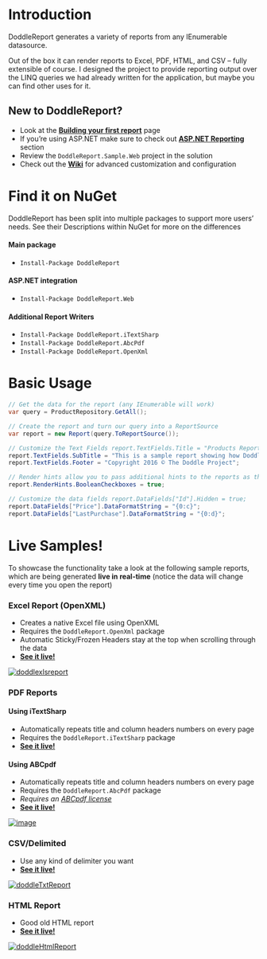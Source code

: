 # Introduction

DoddleReport generates a variety of reports from any IEnumerable datasource.

Out of the box it can render reports to Excel, PDF, HTML, and CSV – fully extensible of course. I designed the project to provide reporting output over the LINQ queries we had already written for the application, but maybe you can find other uses for it.

## New to DoddleReport?

*   Look at the **[Building your first report](https://github.com/matthidinger/DoddleReport/wiki/Building-your-first-report)** page
*   If you’re using ASP.NET make sure to check out **[ASP.NET Reporting](https://github.com/matthidinger/DoddleReport/wiki/ASP.NET-Reporting)** section
*   Review the ```DoddleReport.Sample.Web``` project in the solution
*   Check out the **[Wiki](https://github.com/matthidinger/DoddleReport/wiki/)** for advanced customization and configuration

# Find it on NuGet

DoddleReport has been split into multiple packages to support more users’ needs. See their Descriptions within NuGet for more on the differences

#### Main package
*   ```Install-Package DoddleReport```

#### ASP.NET integration
*   ```Install-Package DoddleReport.Web```

#### Additional Report Writers
*   ```Install-Package DoddleReport.iTextSharp```
*   ```Install-Package DoddleReport.AbcPdf```
*   ```Install-Package DoddleReport.OpenXml```

# Basic Usage

```csharp
// Get the data for the report (any IEnumerable will work) 
var query = ProductRepository.GetAll();

// Create the report and turn our query into a ReportSource 
var report = new Report(query.ToReportSource());

// Customize the Text Fields report.TextFields.Title = "Products Report";
report.TextFields.SubTitle = "This is a sample report showing how Doddle Report works";
report.TextFields.Footer = "Copyright 2016 © The Doddle Project";

// Render hints allow you to pass additional hints to the reports as they are being rendered 
report.RenderHints.BooleanCheckboxes = true;

// Customize the data fields report.DataFields["Id"].Hidden = true;
report.DataFields["Price"].DataFormatString = "{0:c}";
report.DataFields["LastPurchase"].DataFormatString = "{0:d}";
```

# Live Samples!

To showcase the functionality take a look at the following sample reports, which are being generated **live in real-time** (notice the data will change every time you open the report)

### Excel Report (OpenXML)

*   Creates a native Excel file using OpenXML
*   Requires the ```DoddleReport.OpenXml``` package
*   Automatic Sticky/Frozen Headers stay at the top when scrolling through the data
*   [**See it live!**](http://doddlereport.azurewebsites.net/Doddle/ProductReport.xlsx)

[![doddlexlsreport](http://download.codeplex.com/download?ProjectName=doddlereport&DownloadId=204393 "doddlexlsreport")](http://download.codeplex.com/download?ProjectName=doddlereport&DownloadId=204392)


### PDF Reports 

#### Using iTextSharp

*   Automatically repeats title and column headers numbers on every page
*   Requires the ```DoddleReport.iTextSharp``` package
*   [**See it live!**](http://doddlereport.azurewebsites.net/Doddle/productreport.pdf)

#### Using ABCpdf

*   Automatically repeats title and column headers numbers on every page
*   Requires the ```DoddleReport.AbcPdf``` package
*   _Requires an_ [_ABCpdf license_](http://www.websupergoo.com/products.htm#pd)
*   [**See it live!**](http://doddlereport.azurewebsites.net/AbcPdf/ProductReport.pdf)


[![image](http://download.codeplex.com/Download?ProjectName=doddlereport&DownloadId=310428 "image")](http://download.codeplex.com/Download?ProjectName=doddlereport&DownloadId=310427)


### CSV/Delimited

*   Use any kind of delimiter you want
*   [**See it live!**](http://doddlereport.azurewebsites.net/Doddle/productreport.txt)

[![doddleTxtReport](http://download.codeplex.com/download?ProjectName=doddlereport&DownloadId=204395 "doddleTxtReport")](http://download.codeplex.com/download?ProjectName=doddlereport&DownloadId=204394)


### HTML Report

*   Good old HTML report
*   [**See it live!**](http://doddlereport.azurewebsites.net/Doddle/productreport.html)

[![doddleHtmlReport](http://download.codeplex.com/download?ProjectName=doddlereport&DownloadId=204399 "doddleHtmlReport")](http://download.codeplex.com/download?ProjectName=doddlereport&DownloadId=204398)

